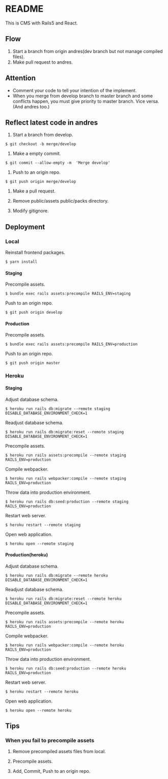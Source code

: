 # README

This is CMS with Rails5 and React.

## Flow
1. Start a branch from origin andres(dev branch but not manage compiled files).
1. Make pull request to andres.

## Attention
- Comment your code to tell your intention of the implement.
- When you merge from develop branch to master branch and some conflicts happen, you must give priority to master branch. Vice versa. (And andres too.)

## Reflect latest code in andres
1. Start a branch from develop.

```
$ git checkout -b merge/develop
```

1. Make a empty commit.

```
$ git commit --allow-empty -m  'Merge develop'
```

1. Push to an origin repo.

```
$ git push origin merge/develop
```

1. Make a pull request.

1. Remove public/assets public/packs directory.

1. Modify gitignore.

## Deployment
### Local
Reinstall frontend packages.

```
$ yarn install
```

#### Staging
Precompile assets.

```
$ bundle exec rails assets:precompile RAILS_ENV=staging
```

Push to an origin repo.

```
$ git push origin develop
```

#### Production
Precompile assets.

```
$ bundle exec rails assets:precompile RAILS_ENV=production
```

Push to an origin repo.

```
$ git push origin master
```

### Heroku
#### Staging
Adjust database schema.

```
$ heroku run rails db:migrate --remote staging DISABLE_DATABASE_ENVIRONMENT_CHECK=1
```

Readjust database schema.

```
$ heroku run rails db:migrate:reset --remote staging DISABLE_DATABASE_ENVIRONMENT_CHECK=1
```

Precompile assets.

```
$ heroku run rails assets:precompile --remote staging RAILS_ENV=production
```

Compile webpacker.

```
$ heroku run rails webpacker:compile --remote staging RAILS_ENV=production
```

Throw data into production environment.

```
$ heroku run rails db:seed:production --remote staging RAILS_ENV=production
```

Restart web server.

```
$ heroku restart --remote staging
```

Open web application.

```
$ heroku open --remote staging
```

#### Production(heroku)
Adjust database schema.

```
$ heroku run rails db:migrate --remote heroku DISABLE_DATABASE_ENVIRONMENT_CHECK=1
```

Readjust database schema.

```
$ heroku run rails db:migrate:reset --remote heroku DISABLE_DATABASE_ENVIRONMENT_CHECK=1
```

Precompile assets.

```
$ heroku run rails assets:precompile --remote heroku RAILS_ENV=production
```

Compile webpacker.

```
$ heroku run rails webpacker:compile --remote heroku RAILS_ENV=production
```

Throw data into production environment.

```
$ heroku run rails db:seed:production --remote heroku RAILS_ENV=production
```

Restart web server.

```
$ heroku restart --remote heroku
```

Open web application.

```
$ heroku open --remote heroku
```

## Tips
### When you fail to precompile assets
1. Remove precompiled assets files from local.

1. Precompile assets.

1. Add, Commit, Push to an origin repo.
